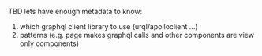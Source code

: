 TBD lets have enough metadata to know:
1. which graphql client library to use (urql/apolloclient ...)
2. patterns (e.g. page makes graphql calls and other components are view only components)
